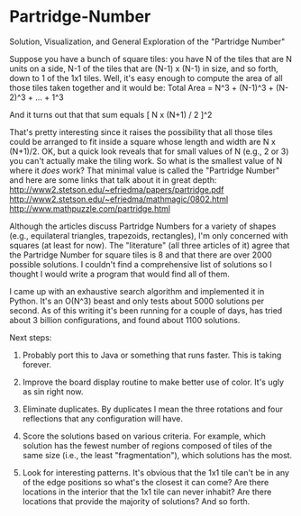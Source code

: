 # Partridge-Number
Solution, Visualization, and General Exploration of the "Partridge Number" 

Suppose you have a bunch of square tiles: you have N of the tiles that are N units on a side, N-1 of the tiles that are (N-1) x (N-1) in size, and so forth, down to 1 of the 1x1 tiles. Well, it's easy enough to compute the area of all those tiles taken together and it would be:
    Total Area = N^3 + (N-1)^3 + (N-2)^3 + ... + 1^3

And it turns out that that sum equals [ N x (N+1) / 2 ]^2

That's pretty interesting since it raises the possibility that all those tiles could be arranged to fit inside a square whose length and width are N x (N+1)/2. OK, but a quick look reveals that for small values of N (e.g., 2 or 3) you can't actually make the tiling work. So what is the smallest value of N where it *does* work? That minimal value is called the "Partridge Number" and here are some links that talk about it in great depth:
http://www2.stetson.edu/~efriedma/papers/partridge.pdf
http://www2.stetson.edu/~efriedma/mathmagic/0802.html
http://www.mathpuzzle.com/partridge.html

Although the articles discuss Partridge Numbers for a variety of shapes (e.g., equilateral triangles, trapezoids, rectangles), I'm only concerned with squares (at least for now). The "literature" (all three articles of it) agree that the Partridge Number for square tiles is 8 and that there are over 2000 possible solutions. I couldn't find a comprehensive list of solutions so I thought I would write a program that would find all of them.

I came up with an exhaustive search algorithm and implemented it in Python. It's an O(N^3) beast and only tests about 5000 solutions per second. As of this writing it's been running for a couple of days, has tried about 3 billion configurations, and found about 1100 solutions.

Next steps:

1. Probably port this to Java or something that runs faster. This is taking forever.

2. Improve the board display routine to make better use of color. It's ugly as sin right now.

3. Eliminate duplicates. By duplicates I mean the three rotations and four reflections that any configuration will have.

4. Score the solutions based on various criteria. For example, which solution has the fewest number of regions composed of tiles of the same size (i.e., the least "fragmentation"), which solutions has the most.

5. Look for interesting patterns. It's obvious that the 1x1 tile can't be in any of the edge positions so what's the closest it can come? Are there locations in the interior that the 1x1 tile can never inhabit? Are there locations that provide the majority of solutions? And so forth.

